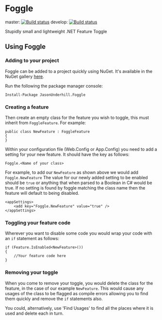 # Foggle 
master:
[![Build status](https://ci.appveyor.com/api/projects/status/uuthgll2ji9q2h1n/branch/master?svg=true)](https://ci.appveyor.com/project/junderhill/foggle/branch/master)
develop:
[![Build status](https://ci.appveyor.com/api/projects/status/uuthgll2ji9q2h1n/branch/develop?svg=true)](https://ci.appveyor.com/project/junderhill/foggle/branch/develop)



Stupidly small and lightweight .NET Feature Toggle

## Using Foggle

### Adding to your project
Foggle can be added to a project quickly using NuGet. It's available in the NuGet gallery [here](https://www.nuget.org/packages/JasonUnderhill.Foggle/).

Run the following the package manager console:
```
Install-Package JasonUnderhill.Foggle 
```

### Creating a feature
Then create an empty class for the feature you wish to toggle, this must inherit from `FoggleFeature`. 
For example:

```
public class NewFeature : FoggleFeature
{
}
```

Within your configuration file (Web.Config or App.Config) you need to add a setting for your new feature. It should have the key as follows:
```
Foggle.<Name of your class>
```

For example, to add our `NewFeature` as shown above we would add `Foggle.NewFeature`
The value for our newly added setting to be enabled should be `true` or anything that when parsed to a Boolean in C# would be true. If no setting is found by foggle matching the class name then the feature will default to being disabled.

```
<appSettings>
    <add key="Foggle.NewFeature" value="true" />
</appSettings>
```

### Toggling your feature code
Wherever you want to disable some code you would wrap your code with an `if` statement as follows:

```
if (Feature.IsEnabled<NewFeature>())
{
    //Your feature code here                                
}
```

### Removing your toggle
When you come to remove your toggle, you would delete the class for the feature, in the case of our example `NewFeature`. This would cause any usages of the class to be flagged as compile errors allowing you to find them quickly and remove the `if` statements also.

You could, alternatively, use 'Find Usages' to find all the places where it is used and delete each in turn.

